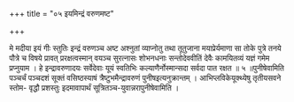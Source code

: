 +++
title = "०५ इयमिन्द्रं वरुणमष्ट"

+++

मे मदीया इयं गीः स्तुतिः इन्द्रं वरुणञ्च अष्ट अश्नुतां व्याप्नोतु तथा तूतुजाना मयाप्रेर्यमाणा सा तोके पुत्रे तनये पौत्रे च विषये प्रावत् प्ररक्षत्वस्मान् वयञ्च सुरत्नासः शोभनधनाः सन्तोदेववीतिं देवैः कामयितव्यं यज्ञं गमेम प्रप्नुयाम । हे इन्द्रावरुणादयः सर्वेदेवाः यूयं स्वतिभिः कल्याणैर्नोस्मान्सदा सर्वदा पात रक्षत ॥ ५ ॥पुनीषेवामिति पञ्चर्चं पञ्चदशं सूक्तं वसिष्ठस्याषं त्रैष्टुभमैन्द्रावरुणं पुनीषइत्यनुक्रान्तम् । आभिप्लविकेयूक्थ्येषु तृतीयसवने स्तोम- वृद्धौ प्रशस्तुः इदमावापार्थं सूत्रितञ्च-युवान्नरापुनीषेवामिति ।
